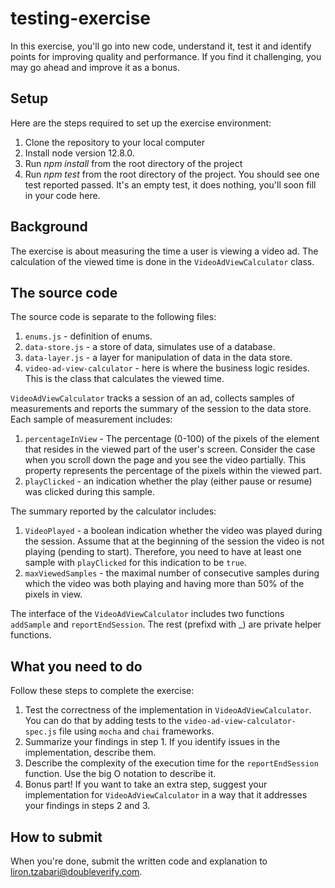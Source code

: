 # testing-exercise

In this exercise, you'll go into new code, understand it, test it and identify points for improving quality and performance. If you find it challenging, you may go ahead and improve it as a bonus. 

## Setup 
Here are the steps required to set up the exercise environment:
1. Clone the repository to your local computer 
2. Install node version 12.8.0.  
3. Run _npm install_ from the root directory of the project 
4. Run _npm test_ from the root directory of the project. You should see one test reported passed. It's an empty test, it does nothing, you'll soon fill in your code here. 

## Background 
The exercise is about measuring the time a user is viewing a video ad. The calculation of the viewed time is done in the `VideoAdViewCalculator` class. 
  

## The source code 
The source code is separate to the following files: 
1. `enums.js` - definition of enums. 
2. `data-store.js` - a store of data, simulates use of a database. 
3. `data-layer.js` - a layer for manipulation of data in the data store. 
4. `video-ad-view-calculator` - here is where the business logic resides. This is the class that calculates the viewed time. 

`VideoAdViewCalculator` tracks a session of an ad, collects samples of measurements and reports the summary of the session to the data store. 
Each sample of measurement includes: 
1. `percentageInView` - The percentage (0-100) of the pixels of the element that resides in the viewed part of the user's screen. Consider the case when you scroll down the page and you see the video partially. This property represents the percentage of the pixels within the viewed part. 
2. `playClicked` - an indication whether the play (either pause or resume) was clicked during this sample. 

The summary reported by the calculator includes: 
1. `VideoPlayed` - a boolean indication whether the video was played during the session. Assume that at the beginning of the session the video is not playing (pending to start). Therefore, you need to have at least one sample with `playClicked` for this indication to be `true`. 
2. `maxViewedSamples` - the maximal number of consecutive samples during which the video was both playing and having more than 50% of the pixels in view. 

The interface of the `VideoAdViewCalculator` includes two functions `addSample` and `reportEndSession`. The rest (prefixd with _) are private helper functions. 

## What you need to do 
Follow these steps to complete the exercise: 
1. Test the correctness of the implementation in `VideoAdViewCalculator`. You can do that by adding tests to the `video-ad-view-calculator-spec.js` file using `mocha` and `chai` frameworks. 
2. Summarize your findings in step 1. If you identify issues in the implementation, describe them. 
3. Describe the complexity of the execution time for the `reportEndSession` function. Use the big O notation to describe it. 
4. Bonus part! If you want to take an extra step, suggest your implementation for `VideoAdViewCalculator` in a way that it addresses your findings in steps 2 and 3. 
 
## How to submit 
When you're done, submit the written code and explanation to liron.tzabari@doubleverify.com. 

